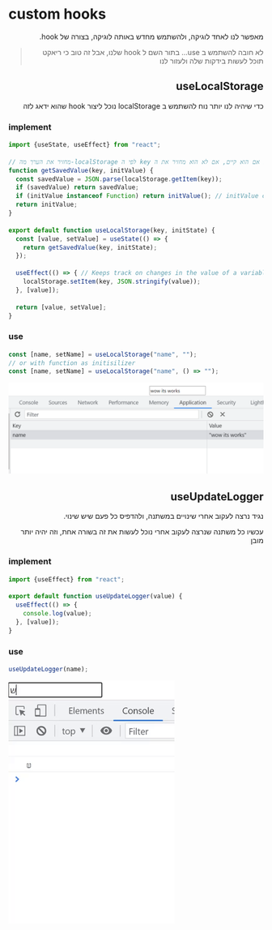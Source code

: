 # custom hooks

<div dir="rtl"> 
מאפשר לנו לאחד לוגיקה, ולהשתמש מחדש באותה לוגיקה, בצורה של hook.

> לא חובה להשתמש ב use... בתור השם ל hook שלנו, אבל זה טוב כי ריאקט תוכל לעשות בידקות שלה ולעזור לנו

## useLocalStorage

כדי שיהיה לנו יותר נוח להשתמש ב localStorage נוכל ליצור hook שהוא ידאג לזה

<div dir="ltr">

### implement

```js
import {useState, useEffect} from "react";

// מחזיר את הערך מה-localStorage לפי ה key אם הוא קיים, אם לא הוא מחזיר את ה initValue
function getSavedValue(key, initValue) {
  const savedValue = JSON.parse(localStorage.getItem(key));
  if (savedValue) return savedValue;
  if (initValue instanceof Function) return initValue(); // initValue can be function - like useState(()=> "")
  return initValue;
}

export default function useLocalStorage(key, initState) {
  const [value, setValue] = useState(() => {
    return getSavedValue(key, initState);
  });

  useEffect(() => { // Keeps track on changes in the value of a variable, and saves the change to the localStorage
    localStorage.setItem(key, JSON.stringify(value));
  }, [value]);

  return [value, setValue];
}
```

### use

```js
const [name, setName] = useLocalStorage("name", "");
// or with function as initisilizer
const [name, setName] = useLocalStorage("name", () => "");
```

![localStorage](./imgs/localStorage.png)
</div>

## useUpdateLogger

נגיד נרצה לעקוב אחרי שינויים במשתנה, ולהדפיס כל פעם שיש שינוי.

עכשיו כל משתנה שנרצה לעקוב אחרי נוכל לעשות את זה בשורה אחת, וזה יהיה יותר מובן

<div dir="ltr">

### implement

```js
import {useEffect} from "react";

export default function useUpdateLogger(value) {
  useEffect(() => {
    console.log(value);
  }, [value]);
}

```

### use

```js
useUpdateLogger(name);
```

![logger](./imgs/logger.gif)
</div>


</div>